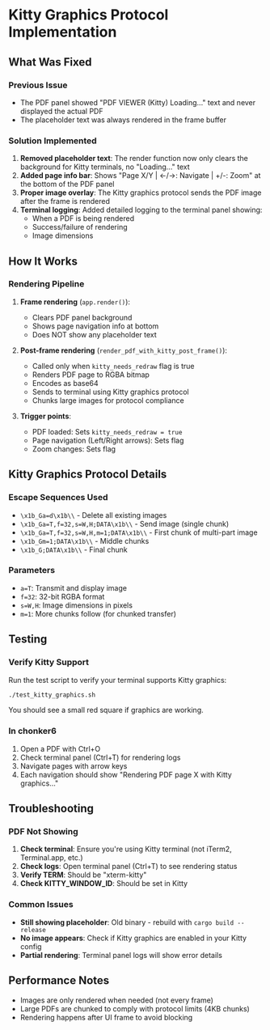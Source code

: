 # Kitty Graphics Protocol Implementation

## What Was Fixed

### Previous Issue
- The PDF panel showed "PDF VIEWER (Kitty) Loading..." text and never displayed the actual PDF
- The placeholder text was always rendered in the frame buffer

### Solution Implemented

1. **Removed placeholder text**: The render function now only clears the background for Kitty terminals, no "Loading..." text
2. **Added page info bar**: Shows "Page X/Y | ←/→: Navigate | +/-: Zoom" at the bottom of the PDF panel
3. **Proper image overlay**: The Kitty graphics protocol sends the PDF image after the frame is rendered
4. **Terminal logging**: Added detailed logging to the terminal panel showing:
   - When a PDF is being rendered
   - Success/failure of rendering
   - Image dimensions

## How It Works

### Rendering Pipeline
1. **Frame rendering** (`app.render()`):
   - Clears PDF panel background
   - Shows page navigation info at bottom
   - Does NOT show any placeholder text

2. **Post-frame rendering** (`render_pdf_with_kitty_post_frame()`):
   - Called only when `kitty_needs_redraw` flag is true
   - Renders PDF page to RGBA bitmap
   - Encodes as base64
   - Sends to terminal using Kitty graphics protocol
   - Chunks large images for protocol compliance

3. **Trigger points**:
   - PDF loaded: Sets `kitty_needs_redraw = true`
   - Page navigation (Left/Right arrows): Sets flag
   - Zoom changes: Sets flag

## Kitty Graphics Protocol Details

### Escape Sequences Used
- `\x1b_Ga=d\x1b\\` - Delete all existing images
- `\x1b_Ga=T,f=32,s=W,H;DATA\x1b\\` - Send image (single chunk)
- `\x1b_Ga=T,f=32,s=W,H,m=1;DATA\x1b\\` - First chunk of multi-part image
- `\x1b_Gm=1;DATA\x1b\\` - Middle chunks
- `\x1b_G;DATA\x1b\\` - Final chunk

### Parameters
- `a=T`: Transmit and display image
- `f=32`: 32-bit RGBA format
- `s=W,H`: Image dimensions in pixels
- `m=1`: More chunks follow (for chunked transfer)

## Testing

### Verify Kitty Support
Run the test script to verify your terminal supports Kitty graphics:
```bash
./test_kitty_graphics.sh
```
You should see a small red square if graphics are working.

### In chonker6
1. Open a PDF with Ctrl+O
2. Check terminal panel (Ctrl+T) for rendering logs
3. Navigate pages with arrow keys
4. Each navigation should show "Rendering PDF page X with Kitty graphics..."

## Troubleshooting

### PDF Not Showing
1. **Check terminal**: Ensure you're using Kitty terminal (not iTerm2, Terminal.app, etc.)
2. **Check logs**: Open terminal panel (Ctrl+T) to see rendering status
3. **Verify TERM**: Should be "xterm-kitty" 
4. **Check KITTY_WINDOW_ID**: Should be set in Kitty

### Common Issues
- **Still showing placeholder**: Old binary - rebuild with `cargo build --release`
- **No image appears**: Check if Kitty graphics are enabled in your Kitty config
- **Partial rendering**: Terminal panel logs will show error details

## Performance Notes
- Images are only rendered when needed (not every frame)
- Large PDFs are chunked to comply with protocol limits (4KB chunks)
- Rendering happens after UI frame to avoid blocking